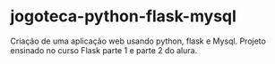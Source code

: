 # jogoteca-python-flask-mysql

Criação de uma aplicação web usando python, flask e Mysql.
Projeto ensinado no curso Flask parte 1 e parte 2 do alura. 

